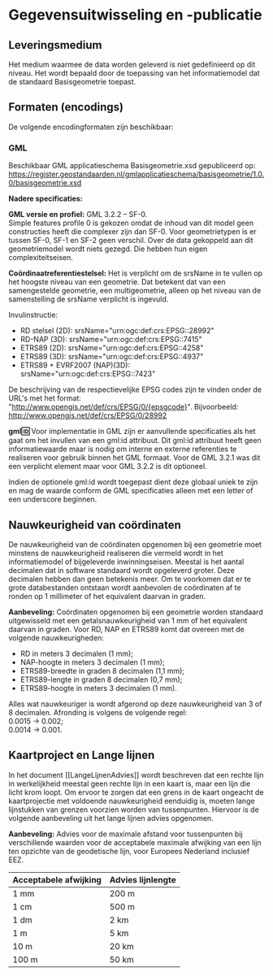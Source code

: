 # Gegevensuitwisseling en -publicatie

## Leveringsmedium

Het medium waarmee de data worden geleverd is niet gedefinieerd op dit niveau.
Het wordt bepaald door de toepassing van het informatiemodel dat de
standaard Basisgeometrie toepast.

## Formaten (encodings)

De volgende encodingformaten zijn beschikbaar:

### GML

Beschikbaar <a>GML</a> applicatieschema Basisgeometrie.xsd gepubliceerd op:
https://register.geostandaarden.nl/gmlapplicatieschema/basisgeometrie/1.0.0/basisgeometrie.xsd

**Nadere specificaties:**

**GML versie en profiel:** GML 3.2.2 – SF-0.  
Simple features profile 0 is gekozen omdat de inhoud van dit model geen
constructies heeft die complexer zijn dan SF-0. Voor geometrietypen is er tussen
SF-0, SF-1 en SF-2 geen verschil. Over de data gekoppeld aan dit geometriemodel
wordt niets gezegd. Die hebben hun eigen complexiteitseisen.

**Coördinaatreferentiestelsel:** Het is verplicht om de srsName in te vullen op
het hoogste niveau van een geometrie. Dat betekent dat van een samengestelde
geometrie, een multigeometrie, alleen op het niveau van de samenstelling de
srsName verplicht is ingevuld.

Invulinstructie:

- RD stelsel (2D): srsName="urn:ogc:def:crs:EPSG::28992"
- RD-NAP (3D): srsName="urn:ogc:def:crs:EPSG::7415"
- ETRS89 (2D): srsName="urn:ogc:def:crs:EPSG::4258"
- ETRS89 (3D): srsName="urn:ogc:def:crs:EPSG::4937"
- ETRS89 + EVRF2007 (NAP)(3D): srsName="urn:ogc:def:crs:EPSG::7423"

De beschrijving van de respectievelijke EPSG codes zijn te vinden onder de URL's
met het format: "http://www.opengis.net/def/crs/EPSG/0/{epsgcode}".
Bijvoorbeeld: http://www.opengis.net/def/crs/EPSG/0/28992

**gml:id:** Voor implementatie in GML zijn er aanvullende specificaties als het
gaat om het invullen van een gml:id attribuut. Dit gml:id attribuut heeft geen
informatiewaarde maar is nodig om interne en externe referenties te realiseren
voor gebruik binnen het GML formaat. Voor de GML 3.2.1 was dit een verplicht
element maar voor GML 3.2.2 is dit optioneel.

Indien de optionele gml:id wordt toegepast dient deze globaal uniek te zijn en
mag de waarde conform de GML specificaties alleen met een letter of een
underscore beginnen.

## Nauwkeurigheid van coördinaten

De nauwkeurigheid van de coördinaten opgenomen bij een geometrie moet minstens
de nauwkeurigheid realiseren die vermeld wordt in het informatiemodel of
bijgeleverde inwinningseisen. Meestal is het aantal decimalen dat in software
standaard wordt opgeleverd groter. Deze decimalen hebben dan geen betekenis
meer. Om te voorkomen dat er te grote databestanden ontstaan wordt aanbevolen de
coördinaten af te ronden op 1 millimeter of het equivalent daarvan in graden.

**Aanbeveling:** Coördinaten opgenomen bij een geometrie worden standaard uitgewisseld met een
getalsnauwkeurigheid van 1 mm of het equivalent daarvan in graden. Voor RD, NAP
en ETRS89 komt dat overeen met de volgende nauwkeurigheden:

- RD in meters 3 decimalen (1 mm);  
- NAP-hoogte in meters 3 decimalen (1 mm);  
- ETRS89-breedte in graden 8 decimalen (1,1 mm);  
- ETRS89-lengte in graden 8 decimalen (0,7 mm);  
- ETRS89-hoogte in meters 3 decimalen (1 mm).

Alles wat nauwkeuriger is wordt afgerond op deze nauwkeurigheid van 3 of 8
decimalen. Afronding is volgens de volgende regel:  
0.0015 &rarr; 0.002;  
0.0014 &rarr; 0.001.

## Kaartproject en Lange lijnen

In het document [[LangeLijnenAdvies]] wordt beschreven dat een rechte lijn in werkelijkheid  meestal geen rechte lijn in een kaart is, maar een lijn die licht krom loopt. Om ervoor te zorgen dat een grens in de kaart ongeacht de kaartprojectie met voldoende nauwkeurigheid eenduidig is, moeten lange lijnstukken van grenzen voorzien worden van tussenpunten. Hiervoor is de volgende aanbeveling uit het lange lijnen advies opgenomen.

**Aanbeveling:** Advies voor de maximale afstand voor tussenpunten bij verschillende waarden voor de acceptabele maximale afwijking van een lijn ten opzichte van de geodetische lijn, voor Europees Nederland inclusief EEZ.

| Acceptabele afwijking | Advies lijnlengte |
| --------------------- | ----------------- |
| 1 mm                  | 200 m             |
| 1 cm                  | 500 m             |
| 1 dm                  | 2 km              |
| 1 m                   | 5 km              |
| 10 m                  | 20 km             |
| 100 m                 | 50 km             |

